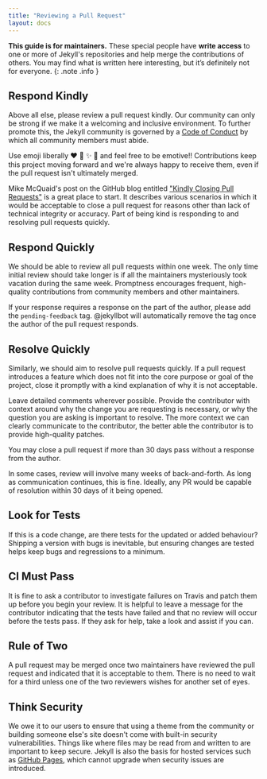 ```yaml
---
title: "Reviewing a Pull Request"
layout: docs
---
```


**This guide is for maintainers.** These special people have **write access** to one or more of Jekyll's repositories and help merge the contributions of others. You may find what is written here interesting, but it’s definitely not for everyone.
{: .note .info }

## Respond Kindly

Above all else, please review a pull request kindly. Our community can only be strong if we make it a welcoming and inclusive environment. To further promote this, the Jekyll community is governed by a [Code of Conduct](/docs/conduct/) by which all community members must abide.

Use emoji liberally :heart: :tada: :sparkles: :confetti_ball: and feel free to be emotive!! Contributions keep this project moving forward and we're always happy to receive them, even if the pull request isn't ultimately merged.

Mike McQuaid's post on the GitHub blog entitled ["Kindly Closing Pull Requests"](https://github.com/blog/2124-kindly-closing-pull-requests) is a great place to start. It describes various scenarios in which it would be acceptable to close a pull request for reasons other than lack of technical integrity or accuracy. Part of being kind is responding to and resolving pull requests quickly.

## Respond Quickly

We should be able to review all pull requests within one week. The only time initial review should take longer is if all the maintainers mysteriously took vacation during the same week. Promptness encourages frequent, high-quality contributions from community members and other maintainers.

If your response requires a response on the part of the author, please add the `pending-feedback` tag. @jekyllbot will automatically remove the tag once the author of the pull request responds.

## Resolve Quickly

Similarly, we should aim to resolve pull requests quickly. If a pull request introduces a feature which does not fit into the core purpose or goal of the project, close it promptly with a kind explanation of why it is not acceptable.

Leave detailed comments wherever possible. Provide the contributor with context around why the change you are requesting is necessary, or why the question you are asking is important to resolve. The more context we can clearly communicate to the contributor, the better able the contributor is to provide high-quality patches.

You may close a pull request if more than 30 days pass without a response from the author.

In some cases, review will involve many weeks of back-and-forth. As long as communication continues, this is fine. Ideally, any PR would be capable of resolution within 30 days of it being opened.

## Look for Tests

If this is a code change, are there tests for the updated or added behaviour? Shipping a version with bugs is inevitable, but ensuring changes are tested helps keep bugs and regressions to a minimum.

## CI Must Pass

It is fine to ask a contributor to investigate failures on Travis and patch them up before you begin your review. It is helpful to leave a message for the contributor indicating that the tests have failed and that no review will occur before the tests pass. If they ask for help, take a look and assist if you can.

## Rule of Two

A pull request may be merged once two maintainers have reviewed the pull request and indicated that it is acceptable to them. There is no need to wait for a third unless one of the two reviewers wishes for another set of eyes.

## Think Security

We owe it to our users to ensure that using a theme from the community or building someone else's site doesn't come with built-in security vulnerabilities. Things like where files may be read from and written to are important to keep secure. Jekyll is also the basis for hosted services such as [GitHub Pages](https://pages.github.com), which cannot upgrade when security issues are introduced.
